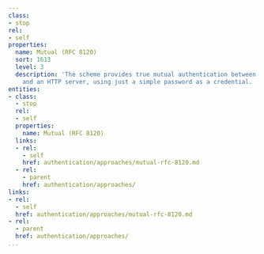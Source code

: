 ```yaml
---
class:
- stop
rel:
- self
properties:
  name: Mutual (RFC 8120)
  sort: 1613
  level: 3
  description: 'The scheme provides true mutual authentication between an HTTP client
    and an HTTP server, using just a simple password as a credential. '
entities:
- class:
  - stop
  rel:
  - self
  properties:
    name: Mutual (RFC 8120)
  links:
  - rel:
    - self
    href: authentication/approaches/mutual-rfc-8120.md
  - rel:
    - parent
    href: authentication/approaches/
links:
- rel:
  - self
  href: authentication/approaches/mutual-rfc-8120.md
- rel:
  - parent
  href: authentication/approaches/
...
```

